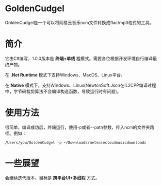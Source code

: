 # GoldenCudgel
GoldenCudgel是一个可以将网易云音乐ncm文件转换成flac/mp3格式的工具。


# 简介
它由C#编写，1.0.0版本是 **终端+单线** 程模式。需要各位根据开发环境自行编译最终产物。

在 **.Net Runtime** 模式下支持Windows、MacOS、Linux平台。

在 **Native** 模式下，支持Windows、Linux(NewtonSoft.Json在IL2CPP编译过程中，字节码裁剪算法不会编译构造函数，导致运行时有问题)。

# 使用方法
很简单，编译成功后，终端运行，使用-p或者--path参数，传入ncm的文件夹路径。例如：

```shell
/Users/you/GoldenCudgel -p ~/Downloads/neteasecloudmusicdownloads
```

# 一些展望
会继续迭代版本。目标是 **跨平台UI+多线程** 方式。